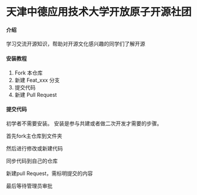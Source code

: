 # 天津中德应用技术大学开放原子开源社团

#### 介绍
学习交流开源知识，帮助对开源文化感兴趣的同学们了解开源


#### 安装教程

1.  Fork 本仓库
2.  新建 Feat_xxx 分支
3.  提交代码
4.  新建 Pull Request

#### 提交代码

初学者不需要安装。 安装是参与共建或者做二次开发才需要的步骤。

首先fork主仓库到文件夹

然后进行修改或新建代码

同步代码到自己的仓库

新建pull Request，需标明提交的内容

最后等待管理员审批